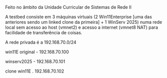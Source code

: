 Feito no âmbito da Unidade Curricular de Sistemas de Rede II

A testbed consiste em 3 máquinas virtuais (2 Win11Enterprise [uma das anteriores sendo um linked clone da primeira] + 1 WinServ 2025) numa rede local sem acesso ao host (vmnet2) e acesso a internet (vmnet8 NAT) para facilidade de transferência de coisas.

A rede privada é a 192.168.70.0/24

win11E original - 192.168.70.100

winserv2025 - 192.168.70.101

clone win11E . 192.168.70.102
